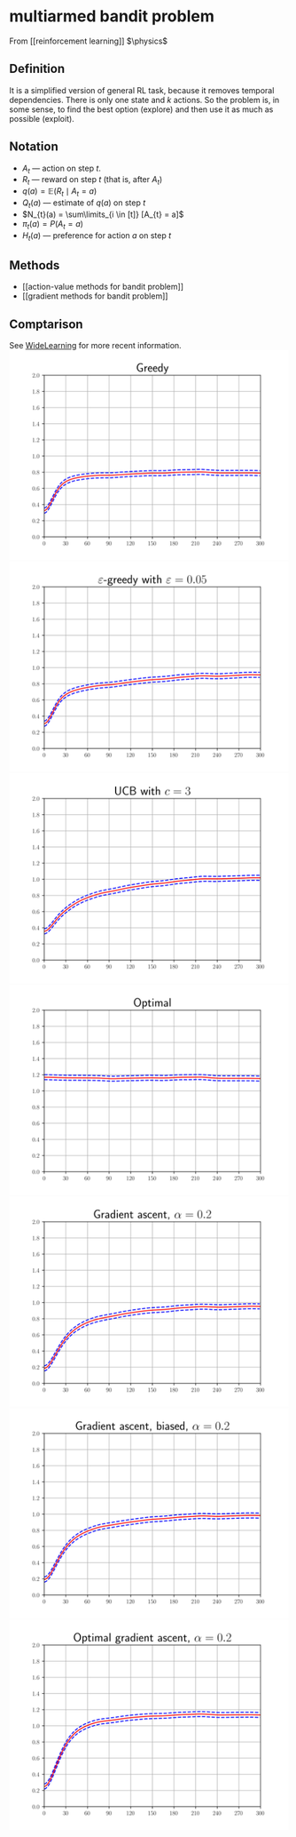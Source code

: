 # multiarmed bandit problem
From [[reinforcement learning]]
$\physics$
## Definition
It is a simplified version of general RL task, because it removes temporal dependencies. There is only one state and $k$ actions. So the problem is, in some sense, to find the best option (explore) and then use it as much as possible (exploit).

## Notation
- $A_{t}$ — action on step $t$.
- $R_{t}$ — reward on step $t$ (that is, after $A_t$)
- $q(a) = \mathbb{E}(R_{t} \mid A_{t} = a)$
- $Q_{t}(a)$ — estimate of $q(a)$ on step $t$
- $N_{t}(a) = \sum\limits_{i \in [t]} [A_{t} = a]$
- $\pi_{t}(a) = P(A_{t} = a)$
- $H_{t}(a)$ — preference for action $a$ on step $t$

## Methods
- [[action-value methods for bandit problem]]
- [[gradient methods for bandit problem]]

## Comptarison
See [WideLearning](https://github.com/WideLearning/RL) for more recent information.
![greedy](https://raw.githubusercontent.com/WideLearning/RL/main/images/greedy.svg)
![eps_greedy](https://raw.githubusercontent.com/WideLearning/RL/main/images/eps_greedy.svg)
![ucb](https://raw.githubusercontent.com/WideLearning/RL/main/images/ucb.svg)
![optimal](https://raw.githubusercontent.com/WideLearning/RL/main/images/optimal.svg)
![gradient](https://raw.githubusercontent.com/WideLearning/RL/main/images/gradient.svg)
![gradient_biased](https://raw.githubusercontent.com/WideLearning/RL/main/images/gradient_biased.svg)
![optimal_gradient](https://raw.githubusercontent.com/WideLearning/RL/main/images/optimal_gradient.svg)